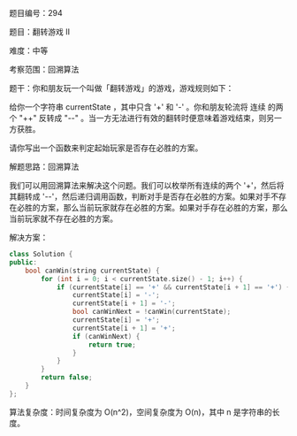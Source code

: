 题目编号：294

题目：翻转游戏 II

难度：中等

考察范围：回溯算法

题干：你和朋友玩一个叫做「翻转游戏」的游戏，游戏规则如下：

给你一个字符串 currentState ，其中只含 '+' 和 '-' 。你和朋友轮流将 连续 的两个 "++" 反转成 "--" 。当一方无法进行有效的翻转时便意味着游戏结束，则另一方获胜。

请你写出一个函数来判定起始玩家是否存在必胜的方案。

解题思路：回溯算法

我们可以用回溯算法来解决这个问题。我们可以枚举所有连续的两个 '+'，然后将其翻转成 '--'，然后递归调用函数，判断对手是否存在必胜的方案。如果对手不存在必胜的方案，那么当前玩家就存在必胜的方案。如果对手存在必胜的方案，那么当前玩家就不存在必胜的方案。

解决方案：

```cpp
class Solution {
public:
    bool canWin(string currentState) {
        for (int i = 0; i < currentState.size() - 1; i++) {
            if (currentState[i] == '+' && currentState[i + 1] == '+') {
                currentState[i] = '-';
                currentState[i + 1] = '-';
                bool canWinNext = !canWin(currentState);
                currentState[i] = '+';
                currentState[i + 1] = '+';
                if (canWinNext) {
                    return true;
                }
            }
        }
        return false;
    }
};
```

算法复杂度：时间复杂度为 O(n^2)，空间复杂度为 O(n)，其中 n 是字符串的长度。